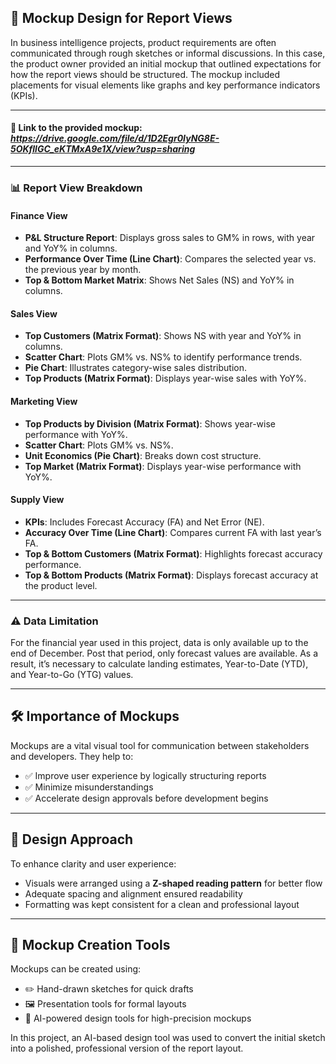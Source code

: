 ## 🧩 Mockup Design for Report Views

In business intelligence projects, product requirements are often communicated through rough sketches or informal discussions. In this case, the product owner provided an initial mockup that outlined expectations for how the report views should be structured. The mockup included placements for visual elements like graphs and key performance indicators (KPIs).

---
#### 🔗 **Link to the provided mockup:** *https://drive.google.com/file/d/1D2Egr0IyNG8E-5OKfllGC_eKTMxA9e1X/view?usp=sharing*    
---

### 📊 Report View Breakdown

#### **Finance View**
- **P&L Structure Report**: Displays gross sales to GM% in rows, with year and YoY% in columns.  
- **Performance Over Time (Line Chart)**: Compares the selected year vs. the previous year by month.  
- **Top & Bottom Market Matrix**: Shows Net Sales (NS) and YoY% in columns.  

#### **Sales View**
- **Top Customers (Matrix Format)**: Shows NS with year and YoY% in columns.  
- **Scatter Chart**: Plots GM% vs. NS% to identify performance trends.  
- **Pie Chart**: Illustrates category-wise sales distribution.  
- **Top Products (Matrix Format)**: Displays year-wise sales with YoY%.  

#### **Marketing View**
- **Top Products by Division (Matrix Format)**: Shows year-wise performance with YoY%.  
- **Scatter Chart**: Plots GM% vs. NS%.  
- **Unit Economics (Pie Chart)**: Breaks down cost structure.  
- **Top Market (Matrix Format)**: Displays year-wise performance with YoY%.  

#### **Supply View**
- **KPIs**: Includes Forecast Accuracy (FA) and Net Error (NE).  
- **Accuracy Over Time (Line Chart)**: Compares current FA with last year’s FA.  
- **Top & Bottom Customers (Matrix Format)**: Highlights forecast accuracy performance.  
- **Top & Bottom Products (Matrix Format)**: Displays forecast accuracy at the product level.  

---

### ⚠️ Data Limitation

For the financial year used in this project, data is only available up to the end of December. Post that period, only forecast values are available. As a result, it’s necessary to calculate landing estimates, Year-to-Date (YTD), and Year-to-Go (YTG) values.

---

## 🛠️ Importance of Mockups

Mockups are a vital visual tool for communication between stakeholders and developers. They help to:
- ✅ Improve user experience by logically structuring reports  
- ✅ Minimize misunderstandings  
- ✅ Accelerate design approvals before development begins  

---

## 🧠 Design Approach

To enhance clarity and user experience:
- Visuals were arranged using a **Z-shaped reading pattern** for better flow  
- Adequate spacing and alignment ensured readability  
- Formatting was kept consistent for a clean and professional layout  

---

## 🧰 Mockup Creation Tools

Mockups can be created using:
- ✏️ Hand-drawn sketches for quick drafts  
- 🖼️ Presentation tools for formal layouts  
- 🤖 AI-powered design tools for high-precision mockups  

In this project, an AI-based design tool was used to convert the initial sketch into a polished, professional version of the report layout.

